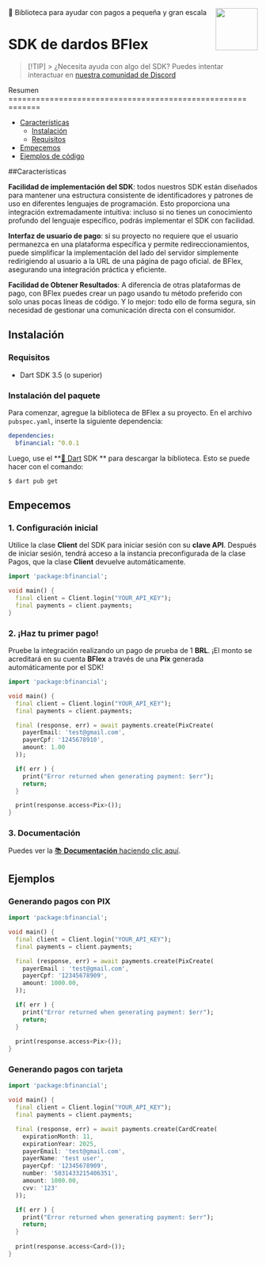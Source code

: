 <img align="right" src="https://imgur.com/EtCvGVc.png" height="85">
🎯 Biblioteca para ayudar con pagos a pequeña y gran escala

# SDK de dardos BFlex

> [!TIP] > ¿Necesita ayuda con algo del SDK? Puedes intentar interactuar en [nuestra comunidad de Discord](https://discord.gg/cdEnEtwehC)

Resumen
==================================================== =======

<!--Tabla de índices-->
* [Características](#características)
  * [Instalación](#instalación)
  * [Requisitos](#requisitos)
* [Empecemos](#comencemos)
* [Ejemplos de código](#ejemplos)

##Características

**Facilidad de implementación del SDK**: todos nuestros SDK están diseñados para mantener una estructura consistente de identificadores y patrones de uso en diferentes lenguajes de programación. Esto proporciona una integración extremadamente intuitiva: incluso si no tienes un conocimiento profundo del lenguaje específico, podrás implementar el SDK con facilidad.

**Interfaz de usuario de pago**: si su proyecto no requiere que el usuario permanezca en una plataforma específica y permite redireccionamientos, puede simplificar la implementación del lado del servidor simplemente redirigiendo al usuario a la URL de una página de pago oficial. de BFlex, asegurando una integración práctica y eficiente.

**Facilidad de Obtener Resultados**: A diferencia de otras plataformas de pago, con BFlex puedes crear un pago usando tu método preferido con solo unas pocas líneas de código. Y lo mejor: todo ello de forma segura, sin necesidad de gestionar una comunicación directa con el consumidor.

## Instalación

### Requisitos

* Dart SDK 3.5 (o superior)

### Instalación del paquete

Para comenzar, agregue la biblioteca de BFlex a su proyecto. En el archivo `pubspec.yaml`, inserte la siguiente dependencia:

```yaml
dependencies:
  bfinancial: ^0.0.1
```

Luego, use el **[🎯 Dart](https://dart.dev/) SDK ** para descargar la biblioteca. Esto se puede hacer con el comando:

```sh-session
$ dart pub get
```

## Empecemos

### 1. Configuración inicial

Utilice la clase **Client** del SDK para iniciar sesión con su **clave API**. Después de iniciar sesión, tendrá acceso a la instancia preconfigurada de la clase Pagos, que la clase **Client** devuelve automáticamente.

```dart
import 'package:bfinancial';

void main() {
  final client = Client.login("YOUR_API_KEY");
  final payments = client.payments;
}
```

### 2. ¡Haz tu primer pago!

Pruebe la integración realizando un pago de prueba de 1 **BRL**. ¡El monto se acreditará en su cuenta **BFlex** a través de una **Pix** generada automáticamente por el SDK!

```dart
import 'package:bfinancial';

void main() {
  final client = Client.login("YOUR_API_KEY");
  final payments = client.payments;

  final (response, err) = await payments.create(PixCreate(
    payerEmail: 'test@gmail.com',
    payerCpf: '1245678910',
    amount: 1.00
  ));

  if( err ) {
    print("Error returned when generating payment: $err");
    return;
  }

  print(response.access<Pix>()); 
}
```

### 3. Documentación

Puedes ver la [📚 **Documentación** haciendo clic aquí](https://bflex.tech/docs/dart-sdk).

## Ejemplos

### Generando pagos con PIX
```dart
import 'package:bfinancial';

void main() {
  final client = Client.login("YOUR_API_KEY");
  final payments = client.payments;

  final (response, err) = await payments.create(PixCreate(
    payerEmail : 'test@gmail.com',
    payerCpf: '12345678909',
    amount: 1000.00,
  ));

  if( err ) {
    print("Error returned when generating payment: $err");
    return; 
  } 
  
  print(response.access<Pix>());
} 
``` 

### Generando pagos con tarjeta

```dart 
import 'package:bfinancial';

void main() { 
  final client = Client.login("YOUR_API_KEY");
  final payments = client.payments;

  final (response, err) = await payments.create(CardCreate(
    expirationMonth: 11,
    expirationYear: 2025,
    payerEmail: 'test@gmail.com',
    payerName: 'test user',
    payerCpf: '12345678909',
    number: '5031433215406351',
    amount: 1000.00,
    cvv: '123'
  ));

  if( err ) { 
    print("Error returned when generating payment: $err");
    return;
  } 
  
  print(response.access<Card>());
} 
```